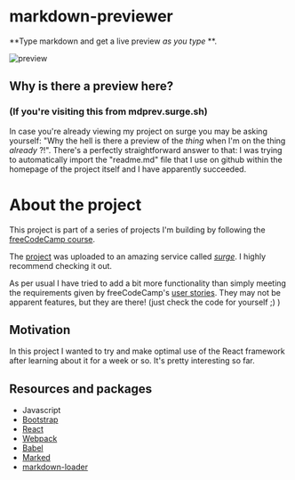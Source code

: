 # **markdown-previewer**
**Type markdown and get a live preview _as you type_ **.

![preview](http://res.cloudinary.com/forgoroe/image/upload/c_scale,w_682/v1488624257/previews/mdprev_prev.png)

## **Why is there a preview here?**
### (If you're visiting this from mdprev.surge.sh)

In case you're already viewing my project on surge you may be asking yourself: "Why the hell is there a preview of the _thing_ when I'm on the thing _already_ ?!". There's a perfectly straightforward answer to that: I was trying to automatically import the "readme.md" file that I use on github within the homepage of the project itself and I have apparently succeeded.

# **About the project**

This project is part of a series of projects I'm building by following the [freeCodeCamp course](https://www.freecodecamp.com/).

The [project](http://mdprev.surge.sh/) was uploaded to an amazing service called [*surge*](https://surge.sh/). I highly recommend checking it out.

As per usual I have tried to add a bit more functionality than simply meeting the requirements given by freeCodeCamp's [user stories](https://en.wikipedia.org/wiki/User_story). They may not be apparent features, but they are there! (just check the code for yourself ;) )

## **Motivation**
In this project I wanted to try and make optimal use of the React framework after learning about it for a week or so. It's pretty interesting so far.

## Resources and packages
- Javascript
- [Bootstrap](http://getbootstrap.com/)
- [React](https://facebook.github.io/react/)
- [Webpack](https://webpack.github.io/)
- [Babel](https://babeljs.io/)
- [Marked](https://github.com/chjj/marked)
- [markdown-loader](https://www.npmjs.com/package/markdown-loader)